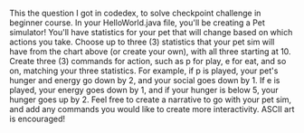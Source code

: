 This the question I got in codedex, to solve checkpoint challenge in beginner course.
In your HelloWorld.java file, you'll be creating a Pet simulator! You'll have statistics for your pet that will change based on which actions you take.
Choose up to three (3) statistics that your pet sim will have from the chart above (or create your own), with all three starting at 10.
Create three (3) commands for action, such as p for play, e for eat, and so on, matching your three statistics.
For example, if p is played, your pet's hunger and energy go down by 2, and your social goes down by 1. If e is played, your energy goes down by 1, and if your hunger is below 5, your hunger goes up by 2.
Feel free to create a narrative to go with your pet sim, and add any commands you would like to create more interactivity. ASCII art is encouraged!
